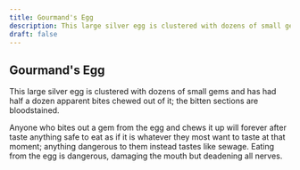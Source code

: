 ```yaml
---
title: Gourmand's Egg
description: This large silver egg is clustered with dozens of small gems and has had half a dozen apparent bites chewed out of it; the bitten sections are bloodstained....
draft: false
---
```


## Gourmand's Egg

This large silver egg is clustered with dozens of small gems and has had half a dozen apparent bites chewed out of it; the bitten sections are bloodstained.

Anyone who bites out a gem from the egg and chews it up will forever after taste anything safe to eat as if it is whatever they most want to taste at that moment; anything dangerous to them instead tastes like sewage. Eating from the egg is dangerous, damaging the mouth but deadening all nerves.
